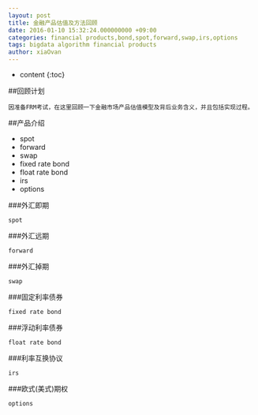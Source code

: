 ```yaml
---
layout: post
title: 金融产品估值及方法回顾
date: 2016-01-10 15:32:24.000000000 +09:00
categories: financial products,bond,spot,forward,swap,irs,options 
tags: bigdata algorithm financial products
author: xiaOvan
---
```


* content
{:toc}


##回顾计划

	因准备FRM考试，在这里回顾一下金融市场产品估值模型及背后业务含义，并且包括实现过程。


##产品介绍

* spot
* forward
* swap
* fixed rate bond
* float rate bond
* irs
* options

###外汇即期

	spot

###外汇远期

	forward

###外汇掉期

	swap

###固定利率债券

	fixed rate bond

###浮动利率债券

	float rate bond

###利率互换协议
	
	irs

###欧式(美式)期权
	
	options

